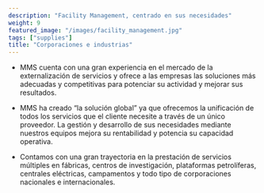 ```yaml
---
description: "Facility Management, centrado en sus necesidades"
weight: 9
featured_image: "/images/facility_management.jpg"
tags: ["supplies"]
title: "Corporaciones e industrias"
---
```


- MMS cuenta con una gran experiencia en el mercado de la externalización de servicios y ofrece a las empresas las soluciones más adecuadas y competitivas para potenciar su actividad y mejorar sus resultados.

- MMS ha creado “la solución global” ya que ofrecemos la unificación de todos los servicios que el cliente necesite a través de un único proveedor. La gestión y desarrollo de sus necesidades mediante nuestros equipos mejora su rentabilidad y potencia su capacidad operativa.

- Contamos con una gran trayectoria en la prestación de servicios múltiples en fábricas, centros de investigación, plataformas petrolíferas, centrales eléctricas, campamentos y todo tipo de corporaciones nacionales e internacionales.
